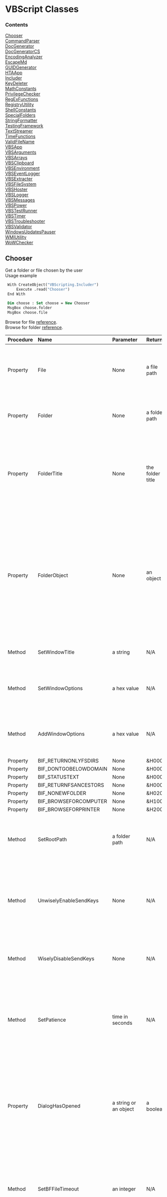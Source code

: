 # VBScript Classes

### Contents

[Chooser](#chooser)  
[CommandParser](#commandparser)  
[DocGenerator](#docgenerator)  
[DocGeneratorCS](#docgeneratorcs)  
[EncodingAnalyzer](#encodinganalyzer)  
[EscapeMd](#escapemd)  
[GUIDGenerator](#guidgenerator)  
[HTAApp](#htaapp)  
[Includer](#includer)  
[KeyDeleter](#keydeleter)  
[MathConstants](#mathconstants)  
[PrivilegeChecker](#privilegechecker)  
[RegExFunctions](#regexfunctions)  
[RegistryUtility](#registryutility)  
[ShellConstants](#shellconstants)  
[SpecialFolders](#specialfolders)  
[StringFormatter](#stringformatter)  
[TestingFramework](#testingframework)  
[TextStreamer](#textstreamer)  
[TimeFunctions](#timefunctions)  
[ValidFileName](#validfilename)  
[VBSApp](#vbsapp)  
[VBSArguments](#vbsarguments)  
[VBSArrays](#vbsarrays)  
[VBSClipboard](#vbsclipboard)  
[VBSEnvironment](#vbsenvironment)  
[VBSEventLogger](#vbseventlogger)  
[VBSExtracter](#vbsextracter)  
[VBSFileSystem](#vbsfilesystem)  
[VBSHoster](#vbshoster)  
[VBSLogger](#vbslogger)  
[VBSMessages](#vbsmessages)  
[VBSPower](#vbspower)  
[VBSTestRunner](#vbstestrunner)  
[VBSTimer](#vbstimer)  
[VBSTroubleshooter](#vbstroubleshooter)  
[VBSValidator](#vbsvalidator)  
[WindowsUpdatesPauser](#windowsupdatespauser)  
[WMIUtility](#wmiutility)  
[WoWChecker](#wowchecker)  


## Chooser
Get a folder or file chosen by the user  
Usage example  
  
```vb
 With CreateObject("VBScripting.Includer") 
     Execute .read("Chooser")
 End With 

 Dim choose : Set choose = New Chooser 
 MsgBox choose.folder 
 MsgBox choose.file 
```
  
Browse for file <a href="http://stackoverflow.com/questions/21559775/vbscript-to-open-a-dialog-to-select-a-filepath"> reference</a>.  
Browse for folder <a href="http://ss64.com/vb/browseforfolder.html"> reference</a>.  
  
| Procedure | Name | Parameter | Return | Comment |
| :-------- | :--- | :-------- | :----- | :------ |
|Property|File|None|a file path|Opens a Choose File dialog and returns the path of a file chosen by the user. Returns an empty string if no folder was selected. Note: The title bar text will say Choose File to Upload.|
|Property|Folder|None|a folder path|Opens a Browse For Folder dialog and returns the path of a folder chosen by the user. Returns an empty string if no folder was selected.|
|Property|FolderTitle|None|the folder title|Opens a Browse For Folder dialog and returns the title of a folder chosen by the user. The title for a normal folder is just the folder name. For a special folder like %UserProfile%, it may be something entirely different. Returns an empty string if no folder was selected.|
|Property|FolderObject|None|an object|Opens a Browse For Folder dialog and returns a Shell.Application BrowseForFolder object for a folder chosen by the user. This object has methods Title and Self.Path, corresponding to this class's FolderTitle and FolderPath, respectively. This method is recommended for when you need both the FolderTitle and FolderPath but only want the user to have to choose once. If no folder was selected, then TypeName(folderObj) = "Nothing" is True.|
|Method|SetWindowTitle|a string|N/A|Sets the title of the Browse For Folder window: i.e. the text below the titlebar.|
|Method|SetWindowOptions|a hex value|N/A|Sets the behavior or behaviors for the Browse For Folder window. The parameter is one or more of the BIF_ constants:  e.g. obj.BIF_EDITBOX + obj.BIF_NONEWFOLDER.|
|Method|AddWindowOptions|a hex value|N/A|Adds a behavior or behaviors to the Browse For Folder window. The parameter is one or more of the BIF_ constants:  e.g. obj.BIF_EDITBOX + obj.BIF_NONEWFOLDER.|
|Property|BIF_RETURNONLYFSDIRS|None|&H0001|None|
|Property|BIF_DONTGOBELOWDOMAIN|None|&H0002|None|
|Property|BIF_STATUSTEXT|None|&H0004|None|
|Property|BIF_RETURNFSANCESTORS|None|&H0008|None|
|Property|BIF_NONEWFOLDER|None|&H0200|None|
|Property|BIF_BROWSEFORCOMPUTER|None|&H1000|None|
|Property|BIF_BROWSEFORPRINTER|None|&H2000|None|
|Method|SetRootPath|a folder path|N/A|Sets the root folder that the Browse For Folder window will allow browsing. Environment variables are allowed. See also the UnwiselyEnableSendKeys method.|
|Method|UnwiselyEnableSendKeys|None|N/A|Optional. Not recommended. Enables sending keystrokes to the Choose File to Upload dialog in order to open at the RootFolder. There is a risk whenever using the WScript.Shell SendKeys method that keystrokes will be sent to the wrong window.|
|Method|WiselyDisableSendKeys|None|N/A|Default setting. Disables SendKeys. The Choose File to Upload dialog will open to the last place a file was selected, regardless of the RootFolder setting.|
|Method|SetPatience|time in seconds|N/A|Sets the maximum time in seconds that the File method waits for the Choose File to Upload dialog to appear before abandoning attempts to open the dialog at the folder specified by RootFolder. Applies only when SendKeys is enabled. Default is 5 (seconds).|
|Property|DialogHasOpened|a string or an object|a boolean|Waits for the specified dialog to appear, then returns False if the specified doesn't appear within the time specified by SetPatience, by default 5 (seconds). Parameter is either a string to match with the title bar text, as when browsing for a file, or else a WshScriptExec object, as when browsing for a folder. Used internally and by the unit test.|
|Method|SetBFFileTimeout|an integer|N/A|Sets the time in seconds after which the Browse For File (Choose File to Upload) dialog will be terminated if a file has not been chosen. A timeout of 0 will allow the dialog to remain open indefinitely. Intended to allow improved testing reliability. Default is 0.|
|Method|SetMaxExecLifetime|WShellExec object, exe, milliseconds|N/A|Terminates a WShellExec process (the Browse for File window for example) after the specified time in milliseconds. Timeout of 0 prevents termination. An example of the exe: "mshta.exe".|

## CommandParser
Command Parser  
  
Runs a specified command and searches the output for a phrase  
  
| Procedure | Name | Parameter | Return | Comment |
| :-------- | :--- | :-------- | :----- | :------ |
|Method|SetCommand|newCmd|N/A|Sets the command to run whose output will be searched. Required before calling GetResult.|
|Method|SetSearchPhrase|newSearchPhrase|N/A|Sets a phase to search for in the command's output. Required before calling GetResult.|
|Property|GetResult|None|a boolean|Runs the sepecified command and returns True if the specified phrase is found in the command output.|
|Method|SetStartPhrase|newStartPhrase|N/A|Sets a unique phrase to identify the output line after which the search begins. Optional. By defualt the output is searched from the beginning.|
|Method|SetStopPhrase|newStopPhrase|N/A|Sets a unique phrase to identify the line that follows the last line of the search. Optional. By defualt, the output is searched to the end.|

## DocGenerator
Generate html and markdown documentation for VBScript code based on well-formed comments.  
Usage Example  
```vb
 With CreateObject("VBScripting.Includer")
     Execute .read("DocGenerator")
 End With
 With New DocGenerator
     .SetTitle "VBScript Utility Classes Documentation"
     .SetDocName "TheDocs.html"
     .SetFilesToDocument "*.vbs | *.wsf | *.wsc"
     .SetScriptFolder = "..\..\class"
     .SetDocFolder = "..\.."
     .Generate
     .View
 End With
```
  
<h5> Example of well-formed comments before a Sub statement </h5>  
 Note: A remark is required for Methods (Subs).  
  
```vb
'Method: SubName
'Parameters: varName, varType
'Remark: Details about the parameters.
```
<h5> Example of well-formed comments before a Property or Function statement </h5>  
 Note: A Returns (or Return or Returns: or Return:) is required with a Property or Function.  
  
```vb
'Property: PropertyName
'Returns: a string
'Remark: A remark is not required for a Property or Function.
```
<h5> Notes for the comment syntax at the beginning of a script </h5>  
Use a single quote (') for general comments <br />  
- lines without html will be wrapped with p tags <br />  
- lines with html will not be wrapped with p tags <br />  
- use a single quote by itself for an empty line <br />  
- Wrap VBScript code with <code>pre</code> tags, separating multiple lines with &lt;br /&gt;. <br />  
- Wrap other code with <code>code</code> tags, separating multiple lines with &lt;br /&gt;. <br />  
  
Use three single quotes for remarks that should not appear in the documentation <br />  
  
Use four single quotes (''''), if the script doesn't contain a class statement, to separate the general comments at the beginning of the file from the rest of the file.  
  
| Procedure | Name | Parameter | Return | Comment |
| :-------- | :--- | :-------- | :----- | :------ |
|Method|SetScriptFolder|a folder|N/A|Required. Must be set before calling the Generate method. Sets the folder containing the scripts to include in the generated documentation. Environment variables OK. Relative paths OK.|
|Method|SetDocFolder|a folder|N/A|Required. Must be set before calling the Generate method. Sets the folder of the documentation file. Environment variables OK. Relative paths OK.|
|Method|SetDocName|a filename|N/A|Required. Must be set before calling the Generate method. Specifies the name of the documentation file, including the filename extension (.html suggested).|
|Method|SetTitle|a string|N/A|Required. Must be set before calling the Generate method. Sets the title for the documentation.|
|Method|SetFilesToDocument|wildcard(s)|N/A|Optional. Specifies which files to document: default is <strong> *.vbs </strong>. Separate multiple wildcards with " | ".|
|Method|Generate|None|N/A|Generate comment-based documentation for the scripts in the specified folder.|
|Method|View|None|N/A|Open the documentation file for viewing|
|Property|Colorize|-|-|Gets or sets whether a &lt;pre&gt; code block in the markdown (.md) document (assumed to be VBScript) is colorized. If False (experimental, with GFM), the code lines will not wrap. Default is True|

## DocGeneratorCS
 DocGeneratorCS class  
  
 Generates html and markdown documentation for C# code from compiler-generated xml files based on three-slash (///) code comments.<br />  
 Four base tags are supported: summary, parameters, returns, and remarks.<br />  
 Within these tags, html tags are supported. While not all html tags are supported by markdown, they should at least be tolerated, subject to the Note below.  
 Note: Html tags may result in malformed markdown table rows when there is whitespace between adjacent tags.  
  
| Procedure | Name | Parameter | Return | Comment |
| :-------- | :--- | :-------- | :----- | :------ |
|Property|XmlFolder|-|-|Required. Gets or sets the folder containing the .xml files autogenerated by the C# compiler. Relative paths and environment variables are supported.|
|Property|OutputFile|-|-|Required. Gets or sets the path and base name of the output files, not including  the .html and .md filename extensions. Older versions, if any, will be overwritten. Relative paths and environment variables are supported.|
|Method|Generate|None|N/A|Generates html and markdown code documentation. Requires .xml files to have been generated by the C# compiler.|
|Method|ViewHtml|None|N/A|Opens the html document with the default viewer.|
|Method|ViewMarkdown|None|N/A|Opens the markdown document with the default viewer.|

## EncodingAnalyzer
Provides various properties to analyze a file's encoding  
Usage example  
```vb
With CreateObject("VBScripting.Includer")
    Execute .read("EncodingAnalyzer")
End With
 
With New EncodingAnalyzer.SetFile(WScript.Arguments(0))
    MsgBox "isUTF16LE: " & .isUTF16LE
End With
```
  
Stackoverflow references: <a href="http://stackoverflow.com/questions/3825390/effective-way-to-find-any-files-encoding"> 1</a>, <a href="http://stackoverflow.com/questions/1410334/filesystemobject-reading-unicode-files"> 2</a>.  
  
| Procedure | Name | Parameter | Return | Comment |
| :-------- | :--- | :-------- | :----- | :------ |
|Property|SetFile|a filespec|an object self reference|Required. Specifies the file whose encoding is to be determined. Relative paths are permitted, relative to the current directory.|
|Property|isUTF16LE|None|a boolean|Returns a boolean indicating whether the file specified by SetFile is Unicode Little Endian, <strong> aka Unicode</strong>.|
|Property|isUTF16BE|None|a boolean|Returns a boolean indicating whether the file specified by SetFile is Unicode Big Endian.|
|Property|isUTF7|None|a boolean|Returns a boolean indicating whether the file specified by SetFile is UTF7.|
|Property|isUTF8|None|a boolean|Returns a boolean indicating whether the file specified by SetFile is UTF8.|
|Property|isUTF32|None|a boolean|Returns a boolean indicating whether the file specified by SetFile is UTF32.|
|Property|isAscii|None|a boolean|Returns a boolean indicating whether the file specified by SetFile is Ascii.|
|Property|GetType|None|a string|Returns one of the following strings according the format of the file set by SetFile: Ascii, UTF16LE, UTF16BE, UTF7, UTF8, UTF32.|
|Property|GetCurrentDirectory|None|a folder|Returns the current directory|
|Method|SetCurrentDirectory|a folder|N/A|Sets the current directory.|
|Property|GetByte|BOM byte number|an integer|Returns the Ascii value, 0 to 255, of the byte specified. The parameter must be an integer: one of 0, 1, 2, or 3. These represent the first four bytes in the file, the Byte Order Mark (BOM).|

## EscapeMd
EscapeMd and EscapeMd2 Functions  
Escapes markdown special characters.  
  
| Procedure | Name | Parameter | Return | Comment |
| :-------- | :--- | :-------- | :----- | :------ |
|Property|EscapeMd|unescaped string|escaped string|Returns a string with Markdown special characters escaped.|
|Property|EscapeMd2|unescaped string|escaped string|Returns a string with a minimal amount of Markdown special characters escaped. <a href="http://www.theukwebdesigncompany.com/articles/entity-escape-characters.php"> Escape codes</a>.|

## GUIDGenerator
Generate a unique GUID  
Usage example  
```vb
 With CreateObject("VBScripting.Includer")
     Execute .read("GUIDGenerator")
 End With
 InputBox "",, New GUIDGenerator
```
  
| Procedure | Name | Parameter | Return | Comment |
| :-------- | :--- | :-------- | :----- | :------ |
|Property|Generate|None|a GUID|Returns a unique GUID. Generate is the default property for the class, so the property name is optional. A sample GUID: {928507A9-7958-4E6E-A0B1-C33A5D4D602A}|
|Method|SetUppercase|None|N/A|Configure the Generate property to return uppercase, the default.|
|Method|SetLowercase|None|N/A|Configure the Generate property to return lowercase|

## HTAApp
HTAApp class  
Supports the VBSApp class, providing .hta functionality.  
  
| Procedure | Name | Parameter | Return | Comment |
| :-------- | :--- | :-------- | :----- | :------ |
|Method|Sleep|an integer|N/A|Pauses execution of the script or .hta for the specified number of milliseconds.|
|Method|PrepareToSleep|None|N/A|Required before calling the Sleep method when AlwaysPrepareToSleep is False in HTAApp.config.|
|Property|GetFilespec|None|a string|Returns the filespec of the calling .hta file.|
|Property|GetArgs|None|an array|Returns the mshta.exe command line args as an array, including the .hta filespec, which has index 0.|

## Includer
  
The Includer object helps with dependency management, and can be used in a .wsf, .vbs, or .hta script.  
  
How it works: The Read method returns the contents of a .vbs class file--or any other text file.  
  
Usage example  
```vb
 With CreateObject("VBScripting.Includer")
     Execute .read("WMIUtility.vbs") '.vbs may be omitted
     Execute .read("TextStreamer")
 End With
 Dim wmi : Set wmi = New WMIUtility
 Dim streamer : Set streamer = New TextStreamer 
```
  
Relative paths may be used and are relative to the location of the class folder.  
  
Registration  
  
Although Windows Script Component (.wsc) files must be registered--unless used with GetObject("script:" & AbsolutePathToWscFile)--right clicking <code> Includer.wsc</code> and selecting Register probably <strong> will not work</strong>. Instead,  
1) Run the Setup.vbs in the project folder. Or,  
2) Run the following commands in a command window with elevated privileges. The first command applies to 64-bit systems and 32-bit systems. The second command applies only to 64-bit systems.  
  
<code>     %SystemRoot%\System32\regsvr32.exe &lt;absolute-path-to&gt;\Includer.wsc </code> <br /> <code>     %SystemRoot%\SysWow64\regsvr32.exe &lt;absolute-path-to&gt;\Includer.wsc </code>  
  
| Procedure | Name | Parameter | Return | Comment |
| :-------- | :--- | :-------- | :----- | :------ |
|Property|GetObj|className|An object|Returns an object based on the VBScript class with the specified name. Requires a .wsc Windows Script Component file in \class\wsc. See StringFormatter.wsc for an example.|
|Property|Read|a file|the file contents|Returns the contents of the specified file, which may be expressed either as an abolute path, or as a relative path relative to the <code> class</code> folder. The file name extension may be omitted for .vbs files.|
|Property|ReadFrom|file, path|file contents|Returns the contents of the specified file, which may be expressed either as an abolute path, or as a relative path relative to the path specified. The file name extension may be omitted for .vbs files.|
|Property|LibraryPath|None|a folder path|Returns the resolved, absolute path of the folder that contains Includer.wsc, which is the reference for relative paths passed to the Read and ReadFrom methods.|

## KeyDeleter
Deletes a registry key and all of its subkeys.  
  
| Procedure | Name | Parameter | Return | Comment |
| :-------- | :--- | :-------- | :----- | :------ |
|Method|DeleteKey|root, key|N/A|Deletes the specified registry key and all of its subkeys. Use one of the root constants for the first parameter.|
|Property|HKCR|None|&H80000000|Provides a value suitable for the first parameter of the DeleteKey method.|
|Property|HKCU|None|&H80000001|Provides a value suitable for the first parameter of the DeleteKey method.|
|Property|HKLM|None|&H80000002|Provides a value suitable for the first parameter of the DeleteKey method.|
|Property|HKU|None|&H80000003|Provides a value suitable for the first parameter of the DeleteKey method.|
|Property|HKCC|None|&H80000005|Provides a value suitable for the first parameter of the DeleteKey method.|
|Property|Result|None|an integer|Returns a code indicating the result of the most recent DeleteKey call. Codes can be looked up in <a href="https://msdn.microsoft.com/en-us/library/aa393978(v=vs.85).aspx">WbemErrEnum</a>|
|Property|Delete|a boolean|a boolean|Gets or sets the boolean that controls whether the key is actually deleted.|

## MathConstants
| Procedure | Name | Parameter | Return | Comment |
| :-------- | :--- | :-------- | :----- | :------ |
|Property|Pi|None|3.14159...|None|
|Property|DEGRAD|None|Pi/180|Used to convert degrees to radians|
|Property|RADEG|None|180/Pi|Used to convert radians to degrees|

## PrivilegeChecker
Default property Privileged returns True if the calling script has elevated privileges.  
Usage example  
```vb
 With CreateObject("VBScripting.Includer") 
     Execute .read("PrivilegeChecker") 
 End With 
 Dim pc : Set pc = New PrivilegeChecker 
 If pc Then 
     WScript.Echo "Privileges are elevated" 
 Else 
     WScript.Echo "Privileges are not elevated" 
 End If 
```
  
Reference: <a href="http://stackoverflow.com/questions/4051883/batch-script-how-to-check-for-admin-rights/21295806"> stackoverflow.com</a>  
  
| Procedure | Name | Parameter | Return | Comment |
| :-------- | :--- | :-------- | :----- | :------ |
|Property|Privileged|None|a boolean|Returns True if the calling script is running with elevated privileges, False if not. Privileged is the default property.|

## RegExFunctions
Regular Expression functions - a work in progress  
  
Usage example  
```vb
  With CreateObject("VBScripting.Includer")
      Execute .read("RegExFunctions")
  End With
  
  Dim reg : Set reg = New RegExFunctions
  reg.SetTestString "'Method SetSomething"
  reg.SetPattern "(M).*(od).*(tS)"
  
  Dim s, submatch, subs : s = ""
  Set subs = reg.GetSubMatches
  
  For Each submatch In subs
      s = s & " " & submatch
  Next
  MsgBox s 'M od tS 
```
  
| Procedure | Name | Parameter | Return | Comment |
| :-------- | :--- | :-------- | :----- | :------ |
|Property|Pattern|wildcard|a regex expression|Returns a regex expression equivalent to the specified wildcard expression(s). Delimit multiple wildcards with |.|
|Property|re|None|an object reference|Returns a reference to the RegExp object instance|
|Method|SetPattern|a regex pattern|N/A|Required before calling FirstMatch or GetSubMatches. Sets the pattern of the RegExp object instance|
|Method|SetTestString|a string|N/A|Required before calling FirstMatch or GetSubMatches. Specifies the string against which the regex pattern will be tested.|
|Method|SetIgnoreCase|a boolean|N/A|Optional. Specifies whether the regex object will ignore case. Default is False.|
|Method|SetGlobal|a boolean|N/A|Optional. Specifies whether the pattern should match all occurrences in the search string or just the first one. Default is False.|
|Property|GetSubMatches|None|an object|Returns the RegExp SubMatches object for the specified pattern and test string. The matches can be accessed with a For Each loop. See general usage comments. Work in progress. You must handle errors in case there are no matches.|
|Property|FirstMatch|None|a string|Regarding the string specified by SetTestString, returns the first substring in the string that matches the regex pattern specified by SetPattern.|

## RegistryUtility
Provides functions relating to the Windows&reg; registry  
  
Usage example  
```vb
  With CreateObject("VBScripting.Includer") 
      Execute .read("RegistryUtility") 
  End With 
  Dim reg : Set reg = New RegistryUtility 
  Dim key : key = "SOFTWARE\Microsoft\Windows NT\CurrentVersion" 
  MsgBox reg.GetStringValue(reg.HKLM, key, "ProductName") 
```
  
Set valueName to vbEmpty or "" (two double quotes) to specify a key's default value.  
  
StdRegProv docs <a href="https://msdn.microsoft.com/en-us/library/aa393664(v=vs.85).aspx"> online</a>.  
  
| Procedure | Name | Parameter | Return | Comment |
| :-------- | :--- | :-------- | :----- | :------ |
|Method|SetPC|a computer name|N/A|Optional. A dot (.) can be used for the local computer (default), in place of the computer name.|
|Property|GetStringValue|rootKey, subKey, valueName|a string|Returns the value of the specified registry location. The specified registry entry must be of type string (REG_SZ).|
|Method|SetStringValue|rootKey, subKey, valueName, value|N/A|Writes the specified REG_SZ value to the specified registry location. Writing to HKLM or HKCR requires elevated privileges.|
|Property|GetExpandedStringValue|rootKey, subKey, valueName|a string|Returns the value of the specified registry location. The specified registry entry must be of type REG_EXPAND_SZ.|
|Method|SetExpandedStringValue|rootKey, subKey, valueName, value|N/A|Writes the specified REG_EXPAND_SZ value to the specified registry location. Writing to HKLM or HKCR requires elevated privileges.|
|Property|HKLM|None|&H80000002|Represents HKEY_LOCAL_MACHINE. For use with the rootKey parameter.|
|Property|HKCU|None|&H80000001|Represents HKEY_CURRENT_USER. For use with the rootKey parameter.|
|Property|HKCR|None|&H80000000|Represents HKEY_CLASSES_ROOT. For use with the rootKey parameter.|
|Property|GetPC|None|a string|Returns the name of the current computer. <strong> .</strong> (dot) indicates the local computer.|
|Property|GetRegValueType|rootKey, subKey, valueName|an integer|Returns a registry key value type integer.|
|Method|EnumValues|rootKey, subKey, aNames, aTypes|N/A|Enumerates the value names and their types for the specified key. The aNames and aTypes parameters are populated with arrays of key value name strings and type integers, respectively. Wraps the StdRegProv EnumValues method, effectively fixing its <a href="https://groups.google.com/forum/#!topic/microsoft.public.win32.programmer.wmi/10wMqGWIfms"> lonely Default Value bug</a>, except that with HKCR and HKLM, elevated privileges are required or else aNames and aValues may be null if the default value is the only value.|
|Property|REG_SZ|None|1|Returns a registry value type constant.|
|Property|REG_EXPAND_SZ|None|2|Returns a registry value type constant.|
|Property|REG_BINARY|None|3|Returns a registry value type constant.|
|Property|REG_DWORD|None|4|Returns a registry value type constant.|
|Property|REG_MULTI_SZ|None|7|Returns a registry value type constant.|
|Property|REG_QWORD|None|11|Returns a registry value type constant.|
|Property|GetRegValueTypeString|rootKey, subKey, valueName|a string|Returns a registry key value type string suitable for use with WScript.Shell RegWrite method argument #3. That is, one of "REG_SZ", "REG_EXPAND_SZ", "REG_BINARY", or "REG_DWORD".|

## ShellConstants
Constants for use with WScript.Shell.Run  
  
| Procedure | Name | Parameter | Return | Comment |
| :-------- | :--- | :-------- | :----- | :------ |
|Property|RunHidden|None|0|Window opens hidden. <br /> For use with Run method parameter #2|
|Property|RunNormal|None|1|Window opens normal. <br /> For use with Run method parameter #2|
|Property|RunMinimized|None|2|Window opens minimized. <br /> For use with Run method parameter #2|
|Property|RunMaximized|None|3|Window opens maximized. <br /> For use with Run method parameter #2|
|Property|Synchronous|None|True|Script execution halts and waits for the called process to exit. <br /> For use with Run method parameter #3|
|Property|Asynchronous|None|False|Script execution proceeds without waiting for the called process to exit. <br /> For use with Run method parameter #3|

## SpecialFolders
An enum and wrapper for WScript.Shell.SpecialFolders  
Usage example  
```vb
     With CreateObject("VBScripting.Includer") 
         Execute .read("SpecialFolders") 
     End With 
   
     Dim sf : Set sf = New SpecialFolders 
     MsgBox sf.GetPath(sf.AllUsersDesktop) 'C:\Users\Public\Desktop 
```
  
| Procedure | Name | Parameter | Return | Comment |
| :-------- | :--- | :-------- | :----- | :------ |
|Property|GetPath|a special folder alias|a folder path|Returns the absolute path of the specified special folder. This is the default property, so the property name is optional.|
|Property|GetAliasList|None|a string|Returns a comma + space delimited list of the aliases of all the special folders.|
|Property|GetAliasArray|None|an array of strings|Returns an array of the aliases of all the special folders.|
|Property|AllUsersDesktop|None|a string|Returns a special folder alias having the exact same characters as the property name|
|Property|AllUsersStartMenu|None|a string|Returns a special folder alias having the exact same characters as the property name|
|Property|AllUsersPrograms|None|a string|Returns a special folder alias having the exact same characters as the property name|
|Property|AllUsersStartup|None|a string|Returns a special folder alias having the exact same characters as the property name|
|Property|Desktop|None|a string|Returns a special folder alias having the exact same characters as the property name|
|Property|Favorites|None|a string|Returns a special folder alias having the exact same characters as the property name|
|Property|Fonts|None|a string|Returns a special folder alias having the exact same characters as the property name|
|Property|MyDocuments|None|a string|Returns a special folder alias having the exact same characters as the property name|
|Property|NetHood|None|a string|Returns a special folder alias having the exact same characters as the property name|
|Property|PrintHood|None|a string|Returns a special folder alias having the exact same characters as the property name|
|Property|Programs|None|a string|Returns a special folder alias having the exact same characters as the property name|
|Property|Recent|None|a string|Returns a special folder alias having the exact same characters as the property name|
|Property|SendTo|None|a string|Returns a special folder alias having the exact same characters as the property name|
|Property|StartMenu|None|a string|Returns a special folder alias having the exact same characters as the property name|
|Property|Startup|None|a string|Returns a special folder alias having the exact same characters as the property name|
|Property|Templates|None|a string|Returns a special folder alias having the exact same characters as the property name|

## StringFormatter
 StringFormatter.vbs is the script for StringFormatter.wsc  
  
Provides string formatting functions  
  
Three instantiation examples:  
```vb
 With CreateObject("VBScripting.Includer") 
      Execute .read("StringFormatter") 
      Dim fm : Set fm = New StringFormatter 
 End With 
```
or   
```vb
 With CreateObject("VBScripting.Includer") 
      Dim fm : Set fm = .GetObj("StringFormatter") 
 End With 
```
or   
```vb
 Dim fm : Set fm = CreateObject("VBScripting.StringFormatter") 
```
Usage examples:  
```vb
 WScript.Echo fm.format(Array("MsgBox ""%s: "" & %s", "Result", -5.1)) 'MsgBox "Result: " & -5.1 
 
 WScript.Echo fm.pluralize(3, "dog") '3 dogs 
 WScript.Echo fm.pluralize(1, "dog") '1 dog 
 WScript.Echo fm.pluralize(0, "dog") '0 dogs 
 fm.SetZeroSingular 
 WScript.Echo fm.pluralize(0, "dog") '0 dog 
 WScript.Echo fm.pluralize(1, Split("person people")) '1 person 
 WScript.Echo fm.pluralize(2, Split("person people")) '2 people 
 WScript.Echo fm.pluralize(12, "egg") '12 eggs 
```
  
| Procedure | Name | Parameter | Return | Comment |
| :-------- | :--- | :-------- | :----- | :------ |
|Property|Format|array|a string|Returns a formatted string. The parameter is an array whose first element contains the pattern of the returned string. The first %s in the pattern is replaced by the next element in the array. The second %s in the pattern is replaced by the next element in the array, and so on. Variant subtypes tested OK with %s include string, integer, and single. Format is the default property for the class, so the property name is optional. If there are too many or too few %s instances, then an error will be raised.|
|Method|SetSurrogate|a string|N/A|Optional. Sets the string that the Format method will replace with the specified array element(s), %s by default.|
|Property|Pluralize|count, noun|a string|Returns a string that may or may not be pluralized, depending on the specified count. If the noun has irregular pluralization, pass in a two-element array: <code> Split("person people")</code>. Otherwise, you may pass in either a singular noun as a string, <code> red herring</code>, or else a two-element array, <code> Split("red herring | red herrings", "|")</code>.|
|Method|SetZeroSingular|None|N/A|Optional. Changes the default behavior of considering a count of zero to be plural.|
|Method|SetZeroPlural|None|N/A|Optional. Restores the default behavior of considering a count of zero to be plural.|

## TestingFramework
A lightweight testing framework  
Usage example  
 ```vb
     With CreateObject("VBScripting.Includer") 
         Execute .read("VBSValidator") 
         Execute .read("TestingFramework") 
     End With 
     Dim val : Set val = New VBSValidator 'class under test 
     With New TestingFramework 
         .describe "VBSValidator class" 
         .it "should return False when IsBoolean is given a string" 
             .AssertEqual val.IsBoolean("sdfjke"), False 
         .it "should raise an error when EnsureBoolean is given a string" 
             Dim nonBool : nonBool = "a string" 
             On Error Resume Next 
                 val.EnsureBoolean(nonBool) 
                 .AssertErrorRaised 
                 Dim errDescr : errDescr = Err.Description 'capture the error information 
                 Dim errSrc : errSrc = Err.Source 
             On Error Goto 0 
     End With 
```
  
 See also VBSTestRunner  
  
| Procedure | Name | Parameter | Return | Comment |
| :-------- | :--- | :-------- | :----- | :------ |
|Method|describe|unit description|N/A|Sets the description for the unit under test. E.g. .describe "DocGenerator class"|
|Method|it|an expectation|N/A|Sets the specification, a.k.a. spec, which is a description of some expectation to be met by the unit under test. E.g. .it "should return an integer"|
|Property|GetSpec|None|a string|Returns the specification string for the current spec.|
|Method|ShowPendingResult|None|N/A|Flushes any pending results. Generally for internal use, but may occasionally be helpful prior to an ad hoc StdOut comment, so that the comment shows up in the output in its proper place.|
|Method|AssertEqual|actual, expected|N/A|Asserts that the specified two variants, of any subtype, are equal.|
|Method|AssertErrorRaised|None|N/A|Asserts that an error should be raised by one or more of the preceeding statements. The statement(s), together with the AssertErrorRaised statement, should be wrapped with an <br /> <pre style='white-space: nowrap;'> On Error Resume Next <br /> On Error Goto 0 </pre> block.|
|Method|DeleteFiles|an array|N/A|Deletes the specified files. The parameter is an array of filespecs. Relative paths may be used.|
|Property|MessageAppeared|None|a boolean|None|
|Method|ShowSendKeysWarning|None|N/A|Shows a SendKeys warning: a warning message to not make mouse clicks or key presses.|
|Method|CloseSendKeysWarning|None|N/A|Closes the SendKeys warning.|

## TextStreamer
Open a file as a text stream for reading, writing, or appending.  
<h5> Methods for use with the text stream that is returned by the Open method: </h5>  
<p> <em> Reading methods: </em> Read, ReadLine, ReadAll <br /> <em> Writing methods: </em> Write, WriteLine, WriteBlankLines <br /> <em> Reading or Writing methods: </em> Close, Skip, SkipLine <br /> <em> Reading or writing properties: </em> AtEndOfLine, AtEndOfStream, Column, Line </p>  
  
| Procedure | Name | Parameter | Return | Comment |
| :-------- | :--- | :-------- | :----- | :------ |
|Property|Open|None|an object|Returns a text stream object according to the specified settings (methods beginning with Set...)|
|Method|SetFile|a filespec|N/A|Specifies the file to be opened by the text streamer. Can include environment variable names. The default file is a random-named .txt file on the desktop.|
|Method|SetFolder|a folder|N/A|Specifies the folder of the file to be opened by the text streamer. Can include environment variables. Default is %UserProfile%\Desktop|
|Method|SetFileName|a file name|N/A|Specifies the file name, including extension, of the file to be opened by the text streamer. Default is a randomly named .txt file.|
|Method|SetForReading|None|N/A|Prepares the text stream to be opened for reading|
|Method|SetForWriting|None|N/A|Prepares the text stream to be opened for writing|
|Method|SetForAppending|None|N/A|Prepares the text stream to be opened for appending (default)|
|Method|SetCreateNew|None|N/A|Allows a new file to be created (default)|
|Method|SetDontCreateNew|None|N/A|Prevents a new file from being created if the file doesn't already exist|
|Method|SetAscii|None|N/A|Sets the expectation that the file will be Ascii (default)|
|Method|SetUnicode|None|N/A|Sets the expectation that the file will be Unicode|
|Method|SetSystemDefault|None|N/A|Uses Ascii or Unicode according to the system default|
|Method|View|None|N/A|Opens the file for viewing|
|Method|CloseViewer|None|N/A|Close the file viewer. From the docs: Use the Terminate method only as a last resort since some applications do not clean up properly. As a general rule, let the process run its course and end on its own. The Terminate method attempts to end a process using the WM_CLOSE message. If that does not work, it kills the process immediately without going through the normal shutdown procedure.|
|Method|SetViewer|filespec|N/A|Sets the filespec of an alternate file viewer to use with the View method.The default viewer is Notepad.|
|Method|Delete|None|N/A|Deletes the streamer file|
|Method|Run|None|N/A|Open/Run the file, assuming it has an executable file extension.|
|Property|GetFile|None|a filespec|Returns the filespec of the file that is open or set to be opened by the text streamer. Environment variables are not expanded.|
|Property|GetFileName|None|a file name|Returns the file name of the file that is open or set to be opened by the text streamer. Environment variables are not expanded.|
|Property|GetFolder|None|a folder|Returns the folder of the file that is open or set to be opened by the text streamer. Environment variables are not expanded.|
|Property|GetCreateMode|None|a boolean|Gets the current CreateMode setting. Returns one of these stream constants: bDontCreateNew or bCreateNew.|
|Property|GetStreamMode|None|an integer|Gets the current StreamMode setting. Returns one of these stream constants: iForReading, iForWriting, iForAppending|
|Property|GetStreamFormat|None|a tristate boolean|Gets the current StreamFormat setting. Returns one of these stream constants: tbAscii, tbUnicode, tbSystemDefault|

## TimeFunctions
| Procedure | Name | Parameter | Return | Comment |
| :-------- | :--- | :-------- | :----- | :------ |
|Method|SetFirstDOW|an integer|N/A|Specifies the first day of the week. Parameter can be one of the VBScript constants vbSunday, vbMonday, ...|
|Property|LetDOWBeAbbreviated|a boolean|N/A|Specifies whether day-of-the-week strings should be abbreviated: Default is False.|
|Property|TwoDigit|a number|a two-char string|Returns a two-char string that may have a leading 0, given a numeric integer/string/variant of length one or two|
|Property|DOW|a date|a day of the week|Returns a day of the week string, e.g. Monday, given a VBS date|
|Property|GetFormattedDay|a date|a date string|Returns a formatted day string; e.g. 2016-09-15-Sat|
|Property|GetFormattedTime|a date|a date string|Returns a formatted 24-hr time string: e.g. 13:38:45 or 00:45:32|

## ValidFileName
Provides for modifying a string to remove characters that are not suitable for use in a Windows&reg; file name.  
Usage Example  
```vb
     With CreateObject("VBScripting.Includer") 
         Execute .read("ValidFileName") 
     End With 
  
     MsgBox GetValidFileName("test\ing") 'test-ing 
```
  
ValidFileName.vbs provides an example of introductory comments in a script that lacks a Class statement: With DocGenerator.vbs, a line beginning with '''' (four single quotes) may be used instead of a Class statement, in order to end the introductory comments section.  
  
| Procedure | Name | Parameter | Return | Comment |
| :-------- | :--- | :-------- | :----- | :------ |
|Property|GetValidFileName|a file name candidate|a valid file name|Returns a string suitable for use as a file name: Removes <strong> \ / : * ? " < > | %20 # </strong> and replaces them with a hyphen/dash (-)|

## VBSApp
VBSApp class  
Intended to support identical handling of class procedures by .vbs/.wsf files and .hta files.  
This can be useful when writing a class that might be used in both types of "apps".  
Four ways to instantiate  
For .vbs/.wsf scripts,  
 ```vb
  Dim app : Set app = CreateObject("VBScripting.VBSApp") 
  app.Init WScript 
```
For .hta applications,  
 ```vb
  Dim app : Set app = CreateObject("VBScripting.VBSApp") 
  app.Init document 
```
If the script may be used in .vbs/.wsf scripts or .hta applications  
 ```vb
  With CreateObject("VBScripting.Includer") 
      Execute .read("VBSApp") 
  End With 
  Dim app : Set app = New VBSApp 
```
Alternate method for both .hta and .vbs/.wsf,  
 ```vb
  Set app = CreateObject("VBScripting.VBSApp") 
  If "HTMLDocument" = TypeName(document) Then 
      app.Init document 
  Else app.Init WScript 
  End If 
```
Examples  
 ```vb
  'test.vbs "arg one" "arg two" 
  With CreateObject("VBScripting.Includer") 
      Execute .read("VBSApp") 
  End With 
  Dim app : Set app = New VBSApp 
  MsgBox app.GetName 'test.vbs 
  MsgBox app.GetArg(1) 'arg two 
  MsgBox app.GetArgsCount '2 
  app.Quit 
```
  
 ```vb
  <!-- test.hta "arg one" "arg two" --> 
  <hta:application icon="msdt.exe"> 
      <script language="VBScript"> 
          With CreateObject("VBScripting.Includer") 
              Execute .read("VBSApp") 
          End With 
          Dim app : Set app = New VBSApp 
          MsgBox app.GetName 'test.hta 
          MsgBox app.GetArg(1) 'arg two 
          MsgBox app.GetArgsCount '2 
          app.Quit 
      </script> 
  </hta:application> 
```
  
| Procedure | Name | Parameter | Return | Comment |
| :-------- | :--- | :-------- | :----- | :------ |
|Property|GetArgs|None|array of strings|Returns an array of command-line arguments.|
|Property|GetArgsString|None|a string|Returns the command-line arguments string. Can be used when restarting a script for example, in order to retain the original arguments. Each argument is wrapped wih double quotes. The return string has a leading space, by design, unless there are no arguments.|
|Property|GetArg|an integer|a string|Returns the command-line argument having the specified zero-based index.|
|Property|GetArgsCount|None|an integer|Returns the number of arguments.|
|Property|GetFullName|None|a string|Returns the filespec of the calling script or hta.|
|Property|GetFileName|None|a string|Returns the name of the calling script or hta, including the filename extension.|
|Property|GetBaseName|None|a string|Returns the name of the calling script or hta, without the filename extension.|
|Property|GetExtensionName|None|a string|Returns the filename extension of the calling script or hta.|
|Property|GetParentFolderName|None|a string|Returns the folder that contains the calling script or hta.|
|Property|GetExe|None|a string|Returns "mshta.exe" to hta files, and "wscript.exe" or "cscript.exe" to scripts, depending on the host.|
|Method|RestartWith|#1: host; #2: switch; #3: elevating|N/A|Restarts the script/app with the specified host (typically "wscript.exe", "cscript.exe", or "mshta.exe") and retaining the command-line arguments. Paramater #2 is a cmd.exe switch, "/k" or "/c". Parameter #3 is a boolean, True if restarting with elevated privileges. If userInteractive, first warns user that the User Account Control dialog will open.|
|Method|SetUserInteractive|boolean|N/A|Sets userInteractive value. Setting to True can be useful for debugging. Default is True.|
|Property|GetUserInteractive|None|boolean|Returns the userInteractive setting. This setting also may affect the visibility of selected console windows.|
|Method|SetVisibility|0 (hidden) or 1 (normal)|N/A|Sets the visibility of selected command windows. SetUserInteractive also affects this setting. Default is True.|
|Property|GetVisibility|None|0 (hidden) or 1 (normal)|Returns the current visibility setting. SetUserInteractive also affects this setting.|
|Method|Quit|None|N/A|Gracefully closes the hta/script.|
|Method|Sleep|an integer|N/A|Pauses execution of the script or .hta for the specified number of milliseconds.|
|Property|WScriptHost|None|"wscript.exe"|Can be used as an argument for the method RestartIfNotPrivileged.|
|Property|CScriptHost|None|"cscript.exe"|Can be used as an argument for the method RestartIfNotPrivileged.|
|Property|GetHost|None|"wscript.exe" or "cscript.exe" or "mshta.exe"|Returns the current host. Can be used as an argument for the method RestartIfNotPrivileged.|

## VBSArguments
Functions related to VBScript command-line arguments  
  
| Procedure | Name | Parameter | Return | Comment |
| :-------- | :--- | :-------- | :----- | :------ |
|Property|GetArgumentsString|None|a string containing all command-line arguments|For use when restarting a script, in order to retain the original arguments. Each argument is wrapped wih quotes, which are stripped off as they are read back in. The return string has a leading space, by design, unless there are no arguments|

## VBSArrays
| Procedure | Name | Parameter | Return | Comment |
| :-------- | :--- | :-------- | :----- | :------ |
|Property|Uniques|an array|an array|Returns an array with no duplicate items, given an array that may have some.|
|Property|RemoveFirstElement|an array of strings|an array of strings|Returns a array without the first element of the specified array.|
|Property|CollectionToArray|a collection of strings|array of strings|Can be used to convert the WScript.Arguments object to an array, for example.|

## VBSClipboard
Clipboard procedures  
  
| Procedure | Name | Parameter | Return | Comment |
| :-------- | :--- | :-------- | :----- | :------ |
|Method|SetClipboardText|a string|N/A|Copies the specified string to the clipboard. Uses clip.exe, which shipped with Windows&reg; Vista / Server 2003 through Windows 10.|
|Property|GetClipboardText|None|a string|Returns text from the clipboard|

## VBSEnvironment
| Procedure | Name | Parameter | Return | Comment |
| :-------- | :--- | :-------- | :----- | :------ |
|Property|Expand|a string|a string|Expands environment variable(s); e.g. convert %UserProfile% to C:\Users\user42|
|Property|Collapse|a string|a string|Collapses a string that may contain one or more substrings that can be shortened to an environment variable.|
|Method|CreateUserVar|varName, varValue|N/A|Create or set a user environment variable|
|Method|SetUserVar|varName, varValue|N/A|Set or create a user environment variable|
|Property|GetUserVar|a variable name|the variable value|Returns the value of the specified user environment variable|
|Method|RemoveUserVar|varName|N/A|Removes a user environment variable|
|Method|CreateProcessVar|varName, varValue|N/A|Create a process variable|
|Method|SetProcessVar|varName, varValue|N/A|Sets or creates a process environment variable|
|Property|GetProcessVar|varName|the variable value|Returns the value of the specified environment variable|
|Method|RemoveProcessVar|varName|N/A|Removes the specified process environment variable|
|Property|GetDefaults|None|an array|Returns an array of common environment variables pre-installed with some versions of Windows&reg;. Not exhaustive.|

## VBSEventLogger
Logs messages to the Application event log.  
  
Wraps the LogEvent method of the WScript.Shell object.  
  
To see a log entry, type EventVwr at the command prompt to open the Event Viewer, expand Windows Logs, and select Application. The log Source will be WSH. Or you can use the CreateCustomView method to create an entry in the Event Viewer's Custom Views section.  
  
Usage example:  
 ```vb
  With CreateObject("VBScripting.Includer") 
      Execute .read("VBSEventLogger") 
  End With 
   
  Dim logger : Set logger = New VBSEventLogger 
  logger.log logger.INFORMATION, "message 1" 
  logger logger.INFORMATION, "message 2" 
  logger 4, "message 3" 
  logger 1, "error message" 
   
  logger.CreateCustomView 'create a custom view in the Event Viewer 
  logger.OpenViewer 'open EventVwr.msc 
```
  
| Procedure | Name | Parameter | Return | Comment |
| :-------- | :--- | :-------- | :----- | :------ |
|Method|Log|eventType, message|N/A|Adds an event entry to a log file with the specified message. This is the default method, so the method name is optional.|
|Method|CreateCustomView|None|N/A|Creates a Custom View in the Event Viewer, eventvwr.msc, named WSH Logs. The User Account Control dialog will open, in order to confirm elevation of privileges. Based on VBSEventLoggerCustomView.xml.|
|Method|OpenViewer|None|N/A|Opens the Windows&reg; Event Viewer, eventvwr.msc|
|Property|SUCCESS|None|0|Returns a value for use as an "eventType" parameter|
|Property|ERROR|None|1|Returns a value for use as an "eventType" parameter|
|Property|WARNING|None|2|Returns a value for use as an "eventType" parameter|
|Property|INFORMATION|None|4|Returns a value for use as an "eventType" parameter|
|Property|AUDIT_SUCCESS|None|8|Returns a value for use as an "eventType" parameter|
|Property|AUDIT_FAILURE|None|16|Returns a value for use as an "eventType" parameter|
|Method|OpenConfigFolder|None|N/A|Opens the Event Viewer configuration folder, by default "%ProgramData%\Microsoft\Event Viewer". The Views subfolder contains the .xml files defining the custom views.|
|Method|OpenLogFolder|None|N/A|Opens the folder with the .evtx files that contain the event logs, by default "%SystemRoot%\System32\Winevt\Logs". Application.evtx holds the WSH data.|

## VBSExtracter
For extracting a string from a text file, given a regular expression  
  
| Procedure | Name | Parameter | Return | Comment |
| :-------- | :--- | :-------- | :----- | :------ |
|Method|SetPattern|a regex pattern|N/A|Required. Specifies the text to be extracted. Non-regex expressions containing any of the regex special characters <strong>(  )  .  $  +  [  ?  \  ^  {  |</strong> must preceed the special character with a <strong>\</strong>|
|Method|SetFile|filespec|N/A|Required. Specifies the file to extract text from.|
|Method|SetIgnoreCase|a boolean|N/A|Set whether to ignore case when matching text. Default is False.|
|Property|Extract|None|a string|Returns the first string that matches the specified regex pattern. Returns an empty string if there is no match. Before calling this method, you must specify the file and the pattern: see SetPattern and SetFile.|
|Property|Extract0|None|a string|Deprecated for not spanning multiple lines. Formerly named Extract. Returns the string that matches the specified regex pattern. Returns an empty string if there is no match. Before calling this method, you must specify the file and the pattern: see SetPattern and SetFile.|

## VBSFileSystem
General utility functions  
  
| Procedure | Name | Parameter | Return | Comment |
| :-------- | :--- | :-------- | :----- | :------ |
|Property|SBaseName|None|a file name, no extension|Returns the name of the calling script, without the file name extension.|
|Property|SName|None|a file name|Returns the name of the calling script, including file name extension|
|Property|SFullName|None|a filespec|Returns the filespec of the calling script|
|Property|SFolderName|None|a folder|Returns the parent folder of the calling script.|
|Property|MakeFolder|a path|a boolean|Create a folder, and if necessary create also its parent, grandparent, etc. Returns False if the folder could not be created.|
|Property|Parent|a folder, file, or registry key|the item's parent|Returns the parent of the folder or file or registry key, or removes a trailing backslash. The parent need not exist.|
|Method|SetReferencePath|a path|N/A|Optional. Specifies the base path from which relative paths should be referenced. By default, the reference path is the parent folder of the calling script. See also Resolve and ResolveTo.|
|Property|Resolve|a relative path|a resolved path|Resolves a relative path (e.g. "../lib/WMI.vbs"), to an absolute path (e.g. "C:\Users\user42\lib\WMI.vbs"). The relative path is by default relative to the parent folder of the calling script, but this behavior can be changed with SetReferencePath. See also property ResolveTo.|
|Property|ResolveTo|relativePath, absolutePath|a resolved path|Resolves the specified relative path, e.g. "../lib/WMI.vbs", relative to the specified absolute path, and returns the resolved absolute path, e.g. "C:\Users\user42\lib\WMI.vbs". Environment variables are allowed.|
|Property|Expand|a string|an expanded string|Expands environment strings. E.g. %WinDir% => C:\Windows|
|Method|Elevate|command, arguments, folder|N/A|Runs the specified command with elevated privileges, with the specified arguments and working folder|
|Property|FoldersAreTheSame|folder1, folder2|a boolean|Determines whether the two specified folders are the same. If so, returns True.|
|Method|DeleteFile|filespec|N/A|Deletes the specified file.|
|Method|SetForceDelete|boolean|N/A|Controls the behavior of the DeleteFile method: Specify True to force a file deletion. Optional. Default is False.|

## VBSHoster
Manage which script host is hosting the currently running script  
  
| Procedure | Name | Parameter | Return | Comment |
| :-------- | :--- | :-------- | :----- | :------ |
|Method|EnsureCScriptHost|None|N/A|Restart the script hosted with CScript if it isn't already hosted with CScript.exe|
|Method|SetSwitch|/k or /c|N/A|Optional. Specifies a switch for %ComSpec% for use with the EnsureCScriptHost method: controls whether the command window, if newly created, remains open (/k). Useful for troubleshooting, in order to be able to read error messages. Unnecessary if starting the script from a console window, because /c is the default.|
|Method|SetDefaultHostWScript|None|N/A|Sets wscript.exe to be the default script host. The User Account Control dialog will open for permission to elevate privileges.|
|Method|SetDefaultHostCScript|None|N/A|Sets cscript.exe to be the default script host. The User Account Control dialog will open for permission to elevate privileges.|

## VBSLogger
A lightweight VBScript logger  
Instantiation   
```vb
     With CreateObject("VBScripting.Includer") 
         Execute .read("VBSLogger") 
     End With 
     Dim log : Set log = New VBSLogger 
```
  
Usage method one. This method has the advantage that the log doesn't remain open, allowing other scripts to write to the log.  
 ```vb
     log "test one" 
```
Usage method two. This method has the advantage that the name of the calling script is not written on each line of the log.  
 ```vb
     log.Open 
     log.Write "test two" 
     log.Close 
```
  
| Procedure | Name | Parameter | Return | Comment |
| :-------- | :--- | :-------- | :----- | :------ |
|Method|Log|a string|N/A|Opens the log file, writes the specified string, then closes the log file. This is the default method for the VBSLogger class.|
|Method|SetLogFolder|a folder path|N/A|Optional. Customize the log folder. The folder will be created if it does not exist. Environment variables are allowed. See GetDefaultLogFolder.|
|Method|Open|None|N/A|Opens the log file for writing. The log file is opened and remains open for writing. While it is open, other processes/scripts will be unable to write to it.|
|Method|Write|a string|N/A|Writes the specified string to the log file.|
|Method|Close|None|N/A|Closes the log file text stream, enabling other process to write to it.|
|Method|View|None|N/A|Opens the log file for viewing. Notepad is the default editor. See SetViewer.|
|Method|SetViewer|a filespec|N/A|Optional. Customize the program that the View method uses to view log files. Default: Notepad.|
|Method|ViewFolder|None|N/A|Open the log folder|
|Property|WordPad|None|a filespec|Can be used as the argument for the SetViewer method in order to open files with WordPad when the View method is called.|
|Property|GetDefaultLogFolder|None|a folder|Retrieves the default log folder, %AppData%\VBScripts\logs|
|Property|GetLogFilePath|None|a filespec|Retreives the filespec for the log file, with environment variables expanded. Default: &lt;GetDefaultLogFolder&gt;\YYYY-MM-DD-DayOfWeek.txt|

## VBSPower
Power functions: shutdown, restart, logoff, sleep, and hibernate.  
  
| Procedure | Name | Parameter | Return | Comment |
| :-------- | :--- | :-------- | :----- | :------ |
|Property|Shutdown|None|a boolean|Shuts down the computer. Returns True if the operation completes with no errors.|
|Property|Restart|None|a boolean|Restarts the computer. Returns True if the operation completes with no errors.|
|Property|Logoff|None|a boolean|Logs off the computer. Returns True if the operation completes with no errors.|
|Method|Sleep|None|N/A|Puts the computer to sleep. Requires <a href="https://docs.microsoft.com/en-us/sysinternals/downloads/psshutdown"> PsTools</a> download and PsShutdown.exe to be located somewhere on your %Path%. Recovery from sleep is faster than from hibernation, but uses more power.|
|Method|Hibernate|None|N/A|Puts the computer into hibernation. Will not work if hibernate is disabled in the Control Panel, in which case the EnableHibernation method may be used to reenable hibernation. Hibernate is more power-efficient than sleep, but recovery is slower. If the computer wakes after pressing a key or moving the mouse, then it was sleeping, not in hibernation. Recovery from hibernation typically requires pressing the power button.|
|Method|EnableHibernation|None|N/A|Enables hibernation. The User Account Control dialog will open to request elevated privileges.|
|Method|DisableHibernation|None|N/A|Disables hibernation. The User Account Control dialog will open to request elevated privileges.|
|Method|SetForce|force|N/A|Optional. Setting this to True forces the Shutdown or Restart, discarding unsaved work. Default is False. Logoff always forces apps to close.|
|Method|SetDebug|a boolean|N/A|Used for testing. True prevents the computer from actually shutting down, etc., during testing. Default is False.|

## VBSTestRunner
Run a test or group of tests  
Usage example  
 ```vb
    'test-launcher.vbs 
    'run this file from a console window; e.g. cscript //nologo test-launcher.vbs 
   
     With CreateObject("VBScripting.Includer") 
         Execute .read("VBSTestRunner") 
     End With 
   
     With New VBSTestRunner 
         .SetSpecFolder "../spec" 'location of test files relative to test-launcher.vbs 
         .Run 
     End With 
```
  
See also TestingFramework  
  
| Procedure | Name | Parameter | Return | Comment |
| :-------- | :--- | :-------- | :----- | :------ |
|Method|Run|None|N/A|Initiate the specified tests|
|Method|SetSpecFolder|a folder|N/A|Optional. Specifies the folder containing the test files. Can be a relative path, relative to the calling script. Default is the parent folder of the calling script.|
|Method|SetSpecPattern|a regular expression|N/A|Optional. Specifies which file types to run. Default is *.spec.vbs. Standard wildcard notation with | delimiter.|
|Method|SetSpecFile|a file|N/A|Optional. Specifies a single file to test. Include the filename extension. E.g. SomeClass.spec.vbs. A relative path is OK, relative to the spec folder. If no spec file is specified, all test files matching the specified pattern will be run. See SetSpecPattern.|
|Method|SetSearchSubfolders|a boolean|N/A|Optional. Specifies whether to search subfolders for test files. True or False. Default is False.|
|Method|SetPrecision|0, 1, or 2|N/A|Optional. Sets the number of decimal places for reporting the elapsed time. Default is 2.|
|Method|SetRunCount|an integer|N/A|Optional. Sets the number of times to run the test(s). Default is 1.|

## VBSTimer
A timer  
  
| Procedure | Name | Parameter | Return | Comment |
| :-------- | :--- | :-------- | :----- | :------ |
|Property|Split|None|a rounded number (Single)|Returns the seconds elapsed since object instantiation or since calling the Reset method. Split is the default Property.|
|Method|SetPrecision|0, 1, or 2|N/A|Sets the number of decimal places to round the Split function return value. Default is 2.|
|Property|GetPrecision|None|0, 1, or 2|Returns the current precision.|
|Method|Reset|None|N/A|Sets the timer to zero.|

## VBSTroubleshooter
| Procedure | Name | Parameter | Return | Comment |
| :-------- | :--- | :-------- | :----- | :------ |
|Method|LogAscii|a string|N/A|Write to the log the Ascii codes for each character in the specified string.|

## VBSValidator
A working example of how validation can be accomplished.  
  
| Procedure | Name | Parameter | Return | Comment |
| :-------- | :--- | :-------- | :----- | :------ |
|Property|GetClassName|None|the class name|Returns                           "VBSValidator". Useful for verifying Err.Source in a unit test.|
|Property|IsBoolean|a boolean candidate|a boolean|Returns True if the parameter is a boolean subtype; False if not.|
|Method|EnsureBoolean|a boolean candidate|N/A|Raises an error if the parameter is not a boolean|
|Property|IsInteger|an integer candidate|a boolean|Returns True if the parameter is an integer subtype; False if not.|
|Method|EnsureInteger|an integer candidate|N/A|Raises an error if the parameter is not an integer|
|Property|ErrDescrBool|None|a string|" is not a boolean." Useful for verifying Err.Description in a unit test.|
|Property|ErrDescrInt|None|a string|" is not an integer." Useful for verifying Err.Description in a unit test.|

## WindowsUpdatesPauser
Pause Windows Updates to get more bandwidth. Don't forget to resume.  
For configuration settings, see the .config file in %LocalAppData% that has the same base name as the calling script/hta.  
  
| Procedure | Name | Parameter | Return | Comment |
| :-------- | :--- | :-------- | :----- | :------ |
|Method|PauseUpdates|None|N/A|Pauses Windows Updates.|
|Method|ResumeUpdates|None|N/A|Resumes Windows Updates.|
|Property|GetStatus|None|a string|Returns Metered or Unmetered. If Metered, then Windows Updates has paused to save money, incidentally not soaking up so much bandwidth. If TypeName(GetStatus) = "Empty", then the status could not be determined, possibly due to a bad network name (internal name: profileName).|
|Property|GetAppName|None|a string|Returns the base name of the calling script|
|Property|GetProfileName|None|a string|Returns the name of the network. The name is set by editing WindowsUpdatesPauser.config|
|Property|GetServiceType|None|a string|Returns the service type|
|Method|OpenConfigFile|None|N/A|Opens the .config file|

## WMIUtility
Examples of the Windows Management Instrumentation object  
  
| Procedure | Name | Parameter | Return | Comment |
| :-------- | :--- | :-------- | :----- | :------ |
|Property|TerminateProcessById|process id|a boolean|Terminates any Windows&reg process with the specified id. Returns True if the process was found, False if not.|
|Property|TerminateProcessByIdAndName|id, name|a boolean|Terminates a process with the specified id and name. Returns True if the process was found, False if not.|
|Method|TerminateProcessByIdAndNameDelayed|id, name, milliseconds|N/A|Terminates a process with the specified id (integer), name (string, e.g. notepad.exe), and delay (integer: milliseconds), asynchronously.|
|Property|GetProcessIDsByName|a process name|a boolean|Returns an array of process ids that have the specified name. The process name is what would appear in the Task Manager's Details tab. <br /> E.g. <code> notepad.exe</code>.|
|Property|GetProcessesWithNamesLike|a string like jav%|an array of process names|None|
|Property|IsRunning|a process name|a boolean|Returns a boolean indicating whether at least one instance of the specified process is running. <br /> E.g. <code> wmi.IsRunning("notepad.exe") 'True or False</code>.|
|Property|partitions|None|a collection|Returns a collection of partition objects, each with the following methods: Caption, Name, DiskIndex, Index, PrimaryPartition, Bootable, BootPartition, Description, Type, Size, StartingOffset, BlockSize, DeviceID, Access, Availability, ErrorMethodology, HiddenSectors, Purpose, Status|
|Property|disks|None|a collection|Returns a collection of disk objects, each with these methods: FileSystem, DeviceID|
|Property|cpu|None|an object|Returns an object with these methods: Architecture, Description|
|Property|os|None|an object|Return an OS object with these methods: Name, Version, Manufacturer, WindowsDirectory, Locale, FreePhysicalMemory, TotalVirtualMemorySize, FreeVirtualMemory, SizeStoredInPagingFiles|
|Property|pc|None|an object|Returns a PC object with these methods: Name, Manufacturer, Model, CurrentTimeZone, TotalPhysicalMemory|
|Property|Bios|None|an object|Returns a BIOS object with this method: Version|

## WoWChecker
Provides an object whose default property, isWoW, returns a boolean indicating whether the calling script was itself called by a SysWoW64 (32-bit) .exe file.  
  
How it works: .exe files in %SystemRoot%\System32 and %SystemRoot%\SysWoW64 are compared by size or checksum. If the files are the same, then the calling script must be running in a 32-bit process.  
  
Usage examples  
```vb
 MsgBox New WoWChecker.BySize.isWoW 
 MsgBox New WoWChecker.isWoW 
 With New WoWChecker : .BySize : MsgBox .isWoW : End With 
 With New WoWChecker.BySize : MsgBox .isWoW : End With 
 MsgBox New WoWChecker 
```
  
| Procedure | Name | Parameter | Return | Comment |
| :-------- | :--- | :-------- | :----- | :------ |
|Property|OSIs64Bit|None|a boolean|Returns a boolean that indicates whether the Windows OS is 64-bit.|
|Property|isWoW|None|a boolean|Returns a boolean that indicates whether the calling script was itself called by a SysWoW64 (32-bit) .exe file. This is the class default property.|
|Property|isSysWoW64|None|a boolean|Wraps isWoW: Same as calling isWoW.|
|Property|isSystem32|None|a boolean|Returns the opposite of isSysWoW64|
|Property|BySize|None|an object self reference|Optional. Specifies that the .exe files will be compared by size. BySize will not distinguish between the 32- and 64-bit .exe files if they are the same size, which is unlikely but possible. ByCheckSum is therefore more reliable.|
|Property|ByCheckSum|None|an object self reference|Selected by default. Specifies that the .exe files will be compared by checksum. ByCheckSum uses CertUtil, which ships with Windows&reg; 7 through 10, and can be manually installed on older versions.|
